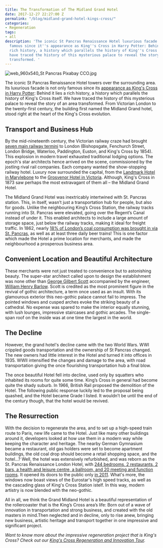 ```yaml
---
title: The Transformation of The Midland Grand Hotel
date: 2017-12-27 22:27:00 Z
permalink: "/blog/midland-grand-hotel-kings-cross/"
categories:
- Regeneration
tags:
- all
description: 'The iconic St Pancras Renaissance Hotel luxurious facade is not only
  famous since it''s appearance as King''s Cross in Harry Potter: Behind it lies a
  rich history, a history which parallels the history of King''s Cross itself. We
  have traced the history of this mysterious palace to reveal the story of an area
  transformed. '
---
```


![web_960x540_St Pancras Pixabay CCO.jpg](/uploads/web_960x540_St%20Pancras%20Pixabay%20CCO.jpg)

The iconic St Pancras Renaissance Hotel towers over the surrounding area. Its luxurious facade is not only famous since its [appearance as King's Cross in Harry Potter](https://stpancras.com/art/st-pancras-on-film-and-tv): Behind it lies a rich history, a history which parallels the history of King's Cross itself. We have traced the history of this mysterious palace to reveal the story of an area transformed. From Victorian London to the twenty-first century, the building first named the Midland Grand hotel, stood right at the heart of the King's Cross evolution.

## Transport and Business Hub

By the mid-nineteenth century, the Victorian railway craze had brought [seven main railway termini](https://www.youtube.com/watch?v=c0bV6B0-dXM) to London (Bishopsgate, Fenchurch Street, London Bridge, Waterloo, Paddington, Euston, and King's Cross by 1854). This explosion in modern travel exhausted traditional lodging options. The epoch's star architects hence arrived on the scene, commissioned by the jostling rival rail companies. Each company wanted the show-stopping railway hotel. Luxury now surrounded the capital, from the [Landmark Hotel in Marylebone](https://www.landmarklondon.co.uk/en) to the [Grosvenor Hotel in Victoria](http://www.telegraph.co.uk/travel/destinations/europe/united-kingdom/england/london/central/victoria/hotels/the-grosvenor-hotel/). Although, King's Cross in 1873 saw perhaps the most extravagant of them all – the Midland Grand Hotel.

The Midland Grand Hotel was inextricably intertwined with St. Pancras station. This, in itself, wasn’t just a transportation hub for people, but also for goods. Unlike the neighbouring King’s Cross Station, the railway tracks running into St. Pancras were elevated, going over the Regent’s Canal instead of under it. This enabled architects to include a large amount of storage space, just below the railway tracks, making it ideal for freight traffic. In 1862, nearly [18% of London’s coal consumption was brought in via St. Pancras](https://stpancras.com/history/a-brief-history-of-st-pancras), as well as  at least three daily beer trains! This is one factor which made the Hotel a prime location for merchants, and made the neighbourhood a prosperous business area.

## Convenient Location and Beautiful Architecture

These merchants were not just treated to convenience but to astonishing beauty. The super-star architect called upon to design the establishment was none other than [George Gilbert Scott](http://www.vam.ac.uk/content/articles/s/sir-george-gilbert-scott/) accompanied by the engineer, [William Henry Barlow](https://www.networkrail.co.uk/who-we-are/our-history/eminent-engineers/william-henry-barlow/). Scott is credited as the most prominent figure in the revival of gothic architecture, a term once used as an insult. With its glamourous exterior this neo-gothic palace cannot fail to impress. The pointed windows and cusped arches evoke the striking beauty of a cathedral. No expense was spared to make the interior equally stunning, with lush lounges, impressive staircases and gothic arcades. The single-span roof on the inside was at one time the largest in the world.

## The Decline

However, the grand hotel's decline came with the two World Wars. WWI crippled goods transportation and the ownership of St Pancras changed. The new owners had little interest in the Hotel and turned it into offices in 1935. WWII intensified the changes and damage to the area, with road transportation giving the once flourishing transportation hub a final blow.

The once beautiful Hotel fell into decline, used only by squatters who inhabited its rooms for quite some time. King’s Cross in general had become quite the shady suburb. In 1966, British Rail proposed the demolition of the Hotel. The following public response luckily led to the proposal being quashed, and the Hotel became Grade I listed. It wouldn’t be until the end of the century though, that the hotel would be revived.

## The Resurrection

With the decision to regenerate the area, and to set up a high-speed train route to Paris, new life came to the Hotel. Just like many other buildings around it, developers looked at how use them in a modern way while keeping the character and heritage. The nearby German Gymnasium became a restaurant, old gas holders were set to become apartment buildings, the old coal drop should become a retail shopping space, and the hotel…? Well, the hotel was extensively refurbished, and was reborn as the St. Pancras Renaissance London Hotel, with [244 bedrooms, 2 restaurants, 2 bars, a health and leisure centre, a ballroom, and 20 meeting and function rooms](https://www.marriott.co.uk/hotels/travel/lonpr-st-pancras-renaissance-hotel-london/). It opened its doors to the public only [in 2011](https://en.wikipedia.org/wiki/St._Pancras_Renaissance_London_Hotel). What's more, the windows now boast views of the Eurostar's high speed tracks, as well as the cascading glass of King's Cross Station istelf. In this way, modern artistry is now blended with the neo-gothic.

All in all, we think the Grand Midland Hotel is a beautiful representation of the rollercoaster that is the King’s Cross area’s life: Born out of a wave of innovation in transportation and strong business, and created with the old masters in mind.Then neglected and in decline, only to rise anew, bringing new business, artistic heritage and transport together in one impressive and significant project.

*Want to know more about the impressive regeneration project that is King's Cross? Check out our [King's Cross Regeneration and Innovation Tour](https://www.insiderlondon.com/london/educational-tours/kings-cross-regeneration/#kings-cross-innovation-and-regeneration).*
